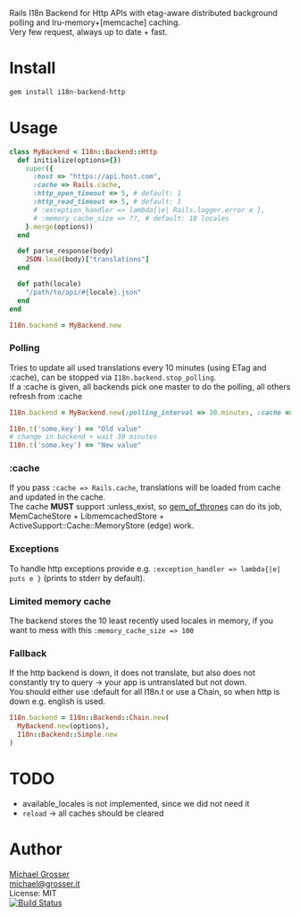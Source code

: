 Rails I18n Backend for Http APIs with etag-aware distributed background polling and lru-memory+[memcache] caching.<br/>
Very few request, always up to date + fast.

Install
=======

```Bash
gem install i18n-backend-http
```

Usage
=====

```Ruby
class MyBackend < I18n::Backend::Http
  def initialize(options={})
    super({
      :host => "https://api.host.com",
      :cache => Rails.cache,
      :http_open_timeout => 5, # default: 1
      :http_read_timeout => 5, # default: 1
      # :exception_handler => lambda{|e| Rails.logger.error e },
      # :memory_cache_size => ??, # default: 10 locales
    }.merge(options))
  end

  def parse_response(body)
    JSON.load(body)["translations"]
  end

  def path(locale)
    "/path/to/api/#{locale}.json"
  end
end

I18n.backend = MyBackend.new
```

### Polling
Tries to update all used translations every 10 minutes (using ETag and :cache), can be stopped via `I18n.backend.stop_polling`.<br/>
If a :cache is given, all backends pick one master to do the polling, all others refresh from :cache

```Ruby
I18n.backend = MyBackend.new(:polling_interval => 30.minutes, :cache => Rails.cache)

I18n.t('some.key') == "Old value"
# change in backend + wait 30 minutes
I18n.t('some.key') == "New value"
```

### :cache
If you pass `:cache => Rails.cache`, translations will be loaded from cache and updated in the cache.<br/>
The cache **MUST** support :unless_exist, so [gem_of_thrones](https://github.com/grosser/gem_of_thrones) can do its job,<br/>
MemCacheStore + LibmemcachedStore + ActiveSupport::Cache::MemoryStore (edge) work.

### Exceptions
To handle http exceptions provide e.g. `:exception_handler => lambda{|e| puts e }` (prints to stderr by default).

### Limited memory cache
The backend stores the 10 least recently used locales in memory, if you want to mess with this `:memory_cache_size => 100`

### Fallback
If the http backend is down, it does not translate, but also does not constantly try to query -> your app is untranslated but not down.</br>
You should either use :default for all I18n.t or use a Chain, so when http is down e.g. english is used.

```Ruby
I18n.backend = I18n::Backend::Chain.new(
  MyBackend.new(options),
  I18n::Backend::Simple.new
)
```


TODO
====
 - available_locales is not implemented, since we did not need it
 - `reload` -> all caches should be cleared

Author
======
[Michael Grosser](http://grosser.it)<br/>
michael@grosser.it<br/>
License: MIT<br/>
[![Build Status](https://travis-ci.org/grosser/i18n-backend-http.png)](https://travis-ci.org/grosser/i18n-backend-http)
